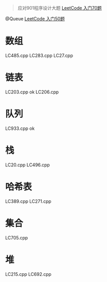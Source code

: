 >应对901程序设计大题
[LeetCode 入门70题](https://www.bilibili.com/video/av800400699)

@Queue
[LeetCode 入门50题](https://www.bilibili.com/video/BV1a54y1b74k?spm_id_from=333.851.b_62696c695f7265706f72745f6b6e6f776c65646765.27) 

# 数组
LC485.cpp
LC283.cpp
LC27.cpp

# 链表
LC203.cpp   ok
LC206.cpp   

# 队列
LC933.cpp   ok
# 栈
LC20.cpp
LC496.cpp

# 哈希表
LC389.cpp
LC271.cpp
# 集合
LC705.cpp
# 堆
LC215.cpp
LC692.cpp

